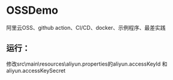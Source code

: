 # OSSDemo
阿里云OSS、github action、CI/CD、docker、示例程序、最差实践

## 运行：
  修改src\main\resources\aliyun.properties的aliyun.accessKeyId 和 aliyun.accessKeySecret

 
